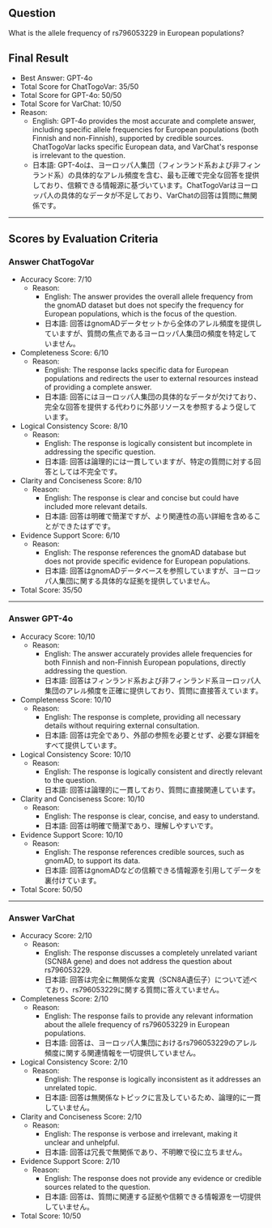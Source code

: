 ## Question

What is the allele frequency of rs796053229 in European populations?

## Final Result

- Best Answer: GPT-4o
- Total Score for ChatTogoVar: 35/50
- Total Score for GPT-4o: 50/50
- Total Score for VarChat: 10/50
- Reason:
  - English: GPT-4o provides the most accurate and complete answer, including specific allele frequencies for European populations (both Finnish and non-Finnish), supported by credible sources. ChatTogoVar lacks specific European data, and VarChat's response is irrelevant to the question.
  - 日本語: GPT-4oは、ヨーロッパ人集団（フィンランド系および非フィンランド系）の具体的なアレル頻度を含む、最も正確で完全な回答を提供しており、信頼できる情報源に基づいています。ChatTogoVarはヨーロッパ人の具体的なデータが不足しており、VarChatの回答は質問に無関係です。

---

## Scores by Evaluation Criteria

### Answer ChatTogoVar
- Accuracy Score: 7/10
  - Reason: 
    - English: The answer provides the overall allele frequency from the gnomAD dataset but does not specify the frequency for European populations, which is the focus of the question.
    - 日本語: 回答はgnomADデータセットから全体のアレル頻度を提供していますが、質問の焦点であるヨーロッパ人集団の頻度を特定していません。
- Completeness Score: 6/10
  - Reason: 
    - English: The response lacks specific data for European populations and redirects the user to external resources instead of providing a complete answer.
    - 日本語: 回答にはヨーロッパ人集団の具体的なデータが欠けており、完全な回答を提供する代わりに外部リソースを参照するよう促しています。
- Logical Consistency Score: 8/10
  - Reason: 
    - English: The response is logically consistent but incomplete in addressing the specific question.
    - 日本語: 回答は論理的には一貫していますが、特定の質問に対する回答としては不完全です。
- Clarity and Conciseness Score: 8/10
  - Reason: 
    - English: The response is clear and concise but could have included more relevant details.
    - 日本語: 回答は明確で簡潔ですが、より関連性の高い詳細を含めることができたはずです。
- Evidence Support Score: 6/10
  - Reason: 
    - English: The response references the gnomAD database but does not provide specific evidence for European populations.
    - 日本語: 回答はgnomADデータベースを参照していますが、ヨーロッパ人集団に関する具体的な証拠を提供していません。
- Total Score: 35/50

---

### Answer GPT-4o
- Accuracy Score: 10/10
  - Reason: 
    - English: The answer accurately provides allele frequencies for both Finnish and non-Finnish European populations, directly addressing the question.
    - 日本語: 回答はフィンランド系および非フィンランド系ヨーロッパ人集団のアレル頻度を正確に提供しており、質問に直接答えています。
- Completeness Score: 10/10
  - Reason: 
    - English: The response is complete, providing all necessary details without requiring external consultation.
    - 日本語: 回答は完全であり、外部の参照を必要とせず、必要な詳細をすべて提供しています。
- Logical Consistency Score: 10/10
  - Reason: 
    - English: The response is logically consistent and directly relevant to the question.
    - 日本語: 回答は論理的に一貫しており、質問に直接関連しています。
- Clarity and Conciseness Score: 10/10
  - Reason: 
    - English: The response is clear, concise, and easy to understand.
    - 日本語: 回答は明確で簡潔であり、理解しやすいです。
- Evidence Support Score: 10/10
  - Reason: 
    - English: The response references credible sources, such as gnomAD, to support its data.
    - 日本語: 回答はgnomADなどの信頼できる情報源を引用してデータを裏付けています。
- Total Score: 50/50

---

### Answer VarChat
- Accuracy Score: 2/10
  - Reason: 
    - English: The response discusses a completely unrelated variant (SCN8A gene) and does not address the question about rs796053229.
    - 日本語: 回答は完全に無関係な変異（SCN8A遺伝子）について述べており、rs796053229に関する質問に答えていません。
- Completeness Score: 2/10
  - Reason: 
    - English: The response fails to provide any relevant information about the allele frequency of rs796053229 in European populations.
    - 日本語: 回答は、ヨーロッパ人集団におけるrs796053229のアレル頻度に関する関連情報を一切提供していません。
- Logical Consistency Score: 2/10
  - Reason: 
    - English: The response is logically inconsistent as it addresses an unrelated topic.
    - 日本語: 回答は無関係なトピックに言及しているため、論理的に一貫していません。
- Clarity and Conciseness Score: 2/10
  - Reason: 
    - English: The response is verbose and irrelevant, making it unclear and unhelpful.
    - 日本語: 回答は冗長で無関係であり、不明瞭で役に立ちません。
- Evidence Support Score: 2/10
  - Reason: 
    - English: The response does not provide any evidence or credible sources related to the question.
    - 日本語: 回答は、質問に関連する証拠や信頼できる情報源を一切提供していません。
- Total Score: 10/50